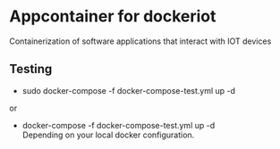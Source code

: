 # Appcontainer for dockeriot 

Containerization of software applications that interact with IOT devices

## Testing

* sudo docker-compose -f docker-compose-test.yml  up -d

or 

* docker-compose -f docker-compose-test.yml  up -d  
Depending on your local docker configuration. 
